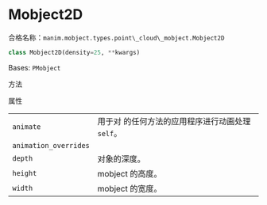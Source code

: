 # Mobject2D 

合格名称：`manim.mobject.types.point\_cloud\_mobject.Mobject2D`


```py
class Mobject2D(density=25, **kwargs)
```

Bases: `PMobject`


方法



属性

|||
|-|-|
`animate`|用于对 的任何方法的应用程序进行动画处理`self`。
`animation_overrides`|
`depth`|对象的深度。
`height`|mobject 的高度。
`width`|mobject 的宽度。
